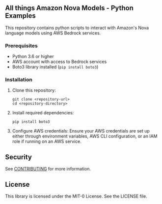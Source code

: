## All things Amazon Nova Models - Python Examples

This repository contains python scripts to interact with Amazon's Nova language models using AWS Bedrock services.


### Prerequisites

- Python 3.6 or higher
- AWS account with access to Bedrock services
- Boto3 library installed (`pip install boto3`)

### Installation

1. Clone this repository:
   ```
   git clone <repository-url>
   cd <repository-directory>
   ```

2. Install required dependencies:
   ```
   pip install boto3
   ```

3. Configure AWS credentials:
   Ensure your AWS credentials are set up either through environment variables, AWS CLI configuration, or an IAM role if running on an AWS service.
 
## Security

See [CONTRIBUTING](CONTRIBUTING.md#security-issue-notifications) for more information.

## License

This library is licensed under the MIT-0 License. See the LICENSE file.
